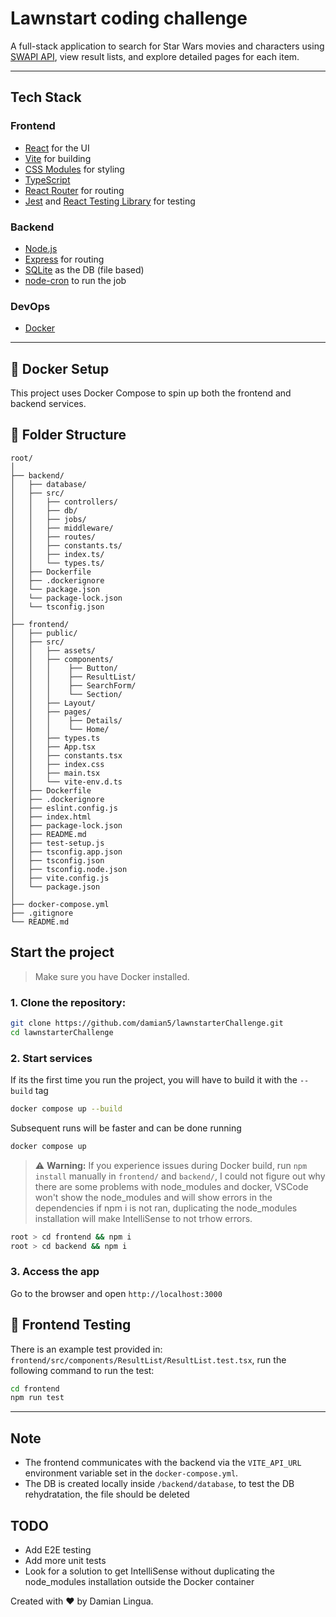 # Lawnstart coding challenge

A full-stack application to search for Star Wars movies and characters using [SWAPI API](https://swapi.tech/), view result lists, and explore detailed pages for each item.

---

## Tech Stack

### Frontend

- [React](https://reactjs.org/) for the UI
- [Vite](https://vitejs.dev/) for building
- [CSS Modules](https://github.com/css-modules/css-modules) for styling
- [TypeScript](https://www.typescriptlang.org/)
- [React Router](https://reactrouter.com/) for routing
- [Jest](https://jestjs.io/) and [React Testing Library](https://testing-library.com/) for testing

### Backend

- [Node.js](https://nodejs.org/)
- [Express](https://expressjs.com/) for routing
- [SQLite](https://www.sqlite.org/index.html) as the DB (file based)
- [node-cron](https://www.npmjs.com/package/node-cron) to run the job

### DevOps

- [Docker](https://www.docker.com/get-started/)

---

## 🐳 Docker Setup

This project uses Docker Compose to spin up both the frontend and backend services.

## 📁 Folder Structure

```
root/
│
├── backend/
│   ├── database/
│   ├── src/
│   │   ├── controllers/
│   │   ├── db/
│   │   ├── jobs/
│   │   ├── middleware/
│   │   ├── routes/
│   │   ├── constants.ts/
│   │   ├── index.ts/
│   │   └── types.ts/
│   ├── Dockerfile
│   ├── .dockerignore
│   └── package.json
│   └── package-lock.json
│   └── tsconfig.json
│
├── frontend/
│   ├── public/
│   ├── src/
│   │   ├── assets/
│   │   ├── components/
│   │   │    ├── Button/
│   │   │    ├── ResultList/
│   │   │    ├── SearchForm/
│   │   │    └── Section/
│   │   ├── Layout/
│   │   ├── pages/
│   │   │    ├── Details/
│   │   │    └── Home/
│   │   ├── types.ts
│   │   ├── App.tsx
│   │   ├── constants.tsx
│   │   ├── index.css
│   │   ├── main.tsx
│   │   └── vite-env.d.ts
│   ├── Dockerfile
│   ├── .dockerignore
│   ├── eslint.config.js
│   ├── index.html
│   ├── package-lock.json
│   ├── README.md
│   ├── test-setup.js
│   ├── tsconfig.app.json
│   ├── tsconfig.json
│   ├── tsconfig.node.json
│   ├── vite.config.js
│   └── package.json
│
├── docker-compose.yml
├── .gitignore
└── README.md
```

## Start the project

> Make sure you have Docker installed.

### 1. Clone the repository:

```bash
git clone https://github.com/damian5/lawnstarterChallenge.git
cd lawnstarterChallenge
```

### 2. Start services

If its the first time you run the project, you will have to build it with the `--build` tag

```bash
docker compose up --build
```

Subsequent runs will be faster and can be done running

```bash
docker compose up
```

> ⚠️ **Warning:** If you experience issues during Docker build, run `npm install` manually in `frontend/` and `backend/`, I could not figure out why there are some problems with node_modules and docker, VSCode won't show the node_modules and will show errors in the dependencies if npm i is not ran, duplicating the node_modules installation will make IntelliSense to not trhow errors.

```bash
root > cd frontend && npm i
root > cd backend && npm i
```

### 3. Access the app

Go to the browser and open `http://localhost:3000`

## 🧪 Frontend Testing

There is an example test provided in: `frontend/src/components/ResultList/ResultList.test.tsx`, run the following command to run the test:

```bash
cd frontend
npm run test
```

---

## Note

- The frontend communicates with the backend via the `VITE_API_URL` environment variable set in the `docker-compose.yml`.
- The DB is created locally inside `/backend/database`, to test the DB rehydratation, the file should be deleted

## TODO

- Add E2E testing
- Add more unit tests
- Look for a solution to get IntelliSense without duplicating the node_modules installation outside the Docker container

Created with ❤️ by Damian Lingua.
